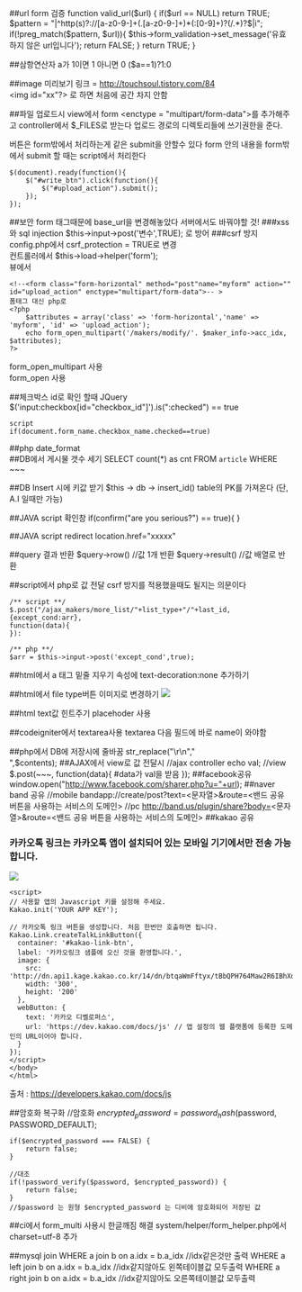
##url form 검증
	function valid_url($url) {
		if($url == NULL) return TRUE;
		$pattern = "|^http(s)?://[a-z0-9-]+(.[a-z0-9-]+)*(:[0-9]+)?(/.*)?$|i";
		if(!preg_match($pattern, $url)){
			$this->form_validation->set_message('유효하지 않은 url입니다');
			return FALSE;
		}
		return TRUE;
	}

##삼항연산자
	a가 1이면 1 아니면 0
	($a==1)?1:0

##image 미리보기
링크 = http://touchsoul.tistory.com/84 <br>
\<img id="xx"?> 로 하면 처음에 공간 차지 안함



##파일 업로드시
 view에서 form \<enctype = "multipart/form-data">를 추가해주고
controller에서 $_FILES로 받는다
업로드 경로의 디렉토리들에 쓰기권한을 준다.

버튼은 form밖에서 처리하는게 같은 submit을 안할수 있다
form 안의 내용을 form밖에서 submit 할 때는 script에서 처리한다
	
	$(document).ready(function(){
    	$("#write_btn").click(function(){
        	$("#upload_action").submit();
		});
	});
	
##보안
form 태그때문에 base_url을 변경해놓았다
서버에서도 바꿔야할 것!
###xss와 sql injection
$this->input→post('변수',TRUE); 로 방어
###csrf 방지
config.php에서 csrf_protection = TRUE로 변경 <br>
컨트롤러에서 $this→load→helper('form'); <br>
뷰에서 

	<!--<form class="form-horizontal" method="post"name="myform" action="" id="upload_action" enctype="multipart/form-data">-- > 
	폼태그 대신 php로
	<?php
		$attributes = array('class' => 'form-horizontal','name' => 'myform', 'id' => 'upload_action');
		echo form_open_multipart('/makers/modify/'.	$maker_info->acc_idx, $attributes);
	?>
form_open_multipart 사용 <br>
form_open 사용

##체크박스 id로 확인 할때
	JQuery
	$('input:checkbox[id="checkbox_id"]').is(":checked") == true
	
	script
	if(document.form_name.checkbox_name.checked==true)

##php date_format
	<?php
		$date=date_create("2013-03-15");
		echo date_format($date,"Y/m/d H:i:s");
	?>	
##DB에서 게시물 갯수 세기
	SELECT count(*) as cnt FROM `article` WHERE ~~~ 
	
##DB Insert 시에 키값 받기
	$this → db → insert_id()
table의 PK를 가져온다 (단, A.I 일때만 가능)

##JAVA script 확인창
	if(confirm("are you serious?") == true){
	}

##JAVA script redirect
	location.href="xxxxx"
	
##query 결과 반환
	$query->row() 		//값 1개 반환
	$query->result() 	//값 배열로 반환
	
##script에서 php로 값 전달
csrf 방지를 적용했을때도 될지는 의문이다

	/** script **/
	$.post("/ajax_makers/more_list/"+list_type+"/"+last_id, {except_cond:arr},
	function(data){
	}):
	
	/** php **/
	$arr = $this->input->post('except_cond',true);
##html에서 a 태그 밑줄 지우기
속성에 text-decoration:none 추가하기

##html에서 file type버튼 이미지로 변경하기
	<input type="file" id='file1' name='userfile' style='display: none;'>
	<img src="../../../include/icon/upload_btn.png" border='0' onclick='document.all.userfile.click(); '>
	

##html text값 힌트주기
placehoder 사용

##codeigniter에서 textarea사용
textarea 다음 필드에 바로 name이 와야함

##php에서 DB에 저장시에 줄바꿈
	str_replace("\r\n","<br/>",$contents);
##AJAX에서 view로 값 전달시
	//ajax controller
	echo val;
	//view
	$.post(~~~,
	function(data){
		#data가 val을 받음
	});
##facebook공유
	window.open("http://www.facebook.com/sharer.php?u="+url);
##naver band 공유
	//mobile
	bandapp://create/post?text=<문자열>&route=<밴드 공유 버튼을 사용하는 서비스의 도메인>
	//pc
	http://band.us/plugin/share?body=<문자열>&route=<밴드 공유 버튼을 사용하는 서비스의 도메인>
##kakao 공유
	<!doctype HTML>
	<html>
	<head>
    <meta charset="utf-8">
    <meta http-equiv="X-UA-Compatible" content="IE=edge" />
    <title>KakaoLink Demo(Web Button) - Kakao Javascript SDK</title>
    <script src="https://developers.kakao.com/sdk/js/kakao.min.js"></script>
  	</head>
  	<body>
  		<h3>카카오톡 링크는 카카오톡 앱이 설치되어 있는 모바일 기기에서만 전송 가능합니다.</h3>
    	<a id="kakao-link-btn" href="javascript:;">
      <img src="http://dn.api1.kage.kakao.co.kr/14/dn/btqa9B90G1b/GESkkYjKCwJdYOkLvIBKZ0/o.jpg" />
    	</a>

    <script>
    // 사용할 앱의 Javascript 키를 설정해 주세요.
    Kakao.init('YOUR APP KEY');

    // 카카오톡 링크 버튼을 생성합니다. 처음 한번만 호출하면 됩니다.
    Kakao.Link.createTalkLinkButton({
      container: '#kakao-link-btn',
      label: '카카오링크 샘플에 오신 것을 환영합니다.',
      image: {
        src: 'http://dn.api1.kage.kakao.co.kr/14/dn/btqaWmFftyx/tBbQPH764Maw2R6IBhXd6K/o.jpg',
        width: '300',
        height: '200'
      },
      webButton: {
        text: '카카오 디벨로퍼스',
        url: 'https://dev.kakao.com/docs/js' // 앱 설정의 웹 플랫폼에 등록한 도메인의 URL이어야 합니다.
      }
    });
    </script>
  	</body>
	</html>

출처 : https://developers.kakao.com/docs/js 

##암호화 복구화
	//암호화
	$encrypted_password = password_hash($password, PASSWORD_DEFAULT);

	if($encrypted_password === FALSE) {
		return false;
	}

	//대조
	if(!password_verify($password, $encrypted_password)) {
		return false;
	}
	//$password 는 원형 $encrypted_password 는 디비에 암호화되어 저장된 값

##ci에서 form_multi 사용시 한글깨짐 해결
	system/helper/form_helper.php에서 charset=utf-8 추가

##mysql join
	WHERE
		a join b
		on a.idx = b.a_idx
	//idx같은것만 출력
	WHERE
		a left join b
		on a.idx = b.a_idx
	//idx같지않아도 왼쪽테이블값 모두출력
	WHERE
		a right join b
		on a.idx = b.a_idx
	//idx같지않아도 오른쪽테이블값 모두출력
